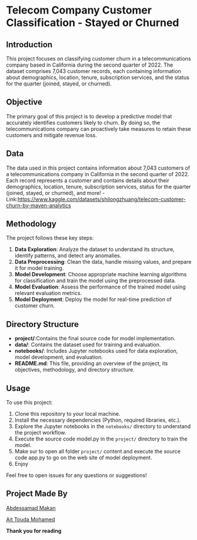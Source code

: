 # Telecom Company Customer Classification - Stayed or Churned

## Introduction

This project focuses on classifying customer churn in a telecommunications company based in California during the second quarter of 2022. The dataset comprises 7,043 customer records, each containing information about demographics, location, tenure, subscription services, and the status for the quarter (joined, stayed, or churned).

## Objective

The primary goal of this project is to develop a predictive model that accurately identifies customers likely to churn. By doing so, the telecommunications company can proactively take measures to retain these customers and mitigate revenue loss.

## Data

The data used in this project contains information about 7,043 customers of a telecommunications company in California in the second quarter of 2022. Each record represents a customer and contains details about their demographics, location, tenure, subscription services, status for the quarter (joined, stayed, or churned), and more!
-Link:https://www.kaggle.com/datasets/shilongzhuang/telecom-customer-churn-by-maven-analytics

## Methodology

The project follows these key steps:
1. **Data Exploration**: Analyze the dataset to understand its structure, identify patterns, and detect any anomalies.
2. **Data Preprocessing**: Clean the data, handle missing values, and prepare it for model training.
3. **Model Development**: Choose appropriate machine learning algorithms for classification and train the model using the preprocessed data.
4. **Model Evaluation**: Assess the performance of the trained model using relevant evaluation metrics.
5. **Model Deployment**: Deploy the model for real-time prediction of customer churn.

## Directory Structure

- **project/**:Contains the final source code for model implementation.
- **data/**: Contains the dataset used for training and evaluation.
- **notebooks/**: Includes Jupyter notebooks used for data exploration, model development, and evaluation.
- **README.md**: This file, providing an overview of the project, its objectives, methodology, and directory structure.

## Usage

To use this project:
1. Clone this repository to your local machine.
2. Install the necessary dependencies (Python, required libraries, etc.).
3. Explore the Jupyter notebooks in the `notebooks/` directory to understand the project workflow.
4. Execute the source code model.py in the `project/` directory to train the model.
5. Make sur to open all folder `project/` content and execute the source code app.py to go on the web site of model deployment.
6. Enjoy 

Feel free to open issues for any questions or suggestions!

## Project Made By

[Abdessamad Makan](https://github.com/abdessamad-makan)

[Ait Touda Mohamed](https://github.com/mdaittouda8)


**Thank you for reading**


